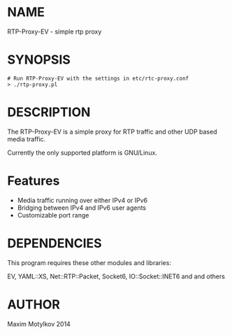 # NAME

RTP-Proxy-EV - simple rtp proxy

# SYNOPSIS

    # Run RTP-Proxy-EV with the settings in etc/rtc-proxy.conf
    > ./rtp-proxy.pl

# DESCRIPTION

The RTP-Proxy-EV is a simple proxy for RTP traffic and other UDP based media traffic.

Currently the only supported platform is GNU/Linux.

Features
=========

* Media traffic running over either IPv4 or IPv6
* Bridging between IPv4 and IPv6 user agents
* Customizable port range

# DEPENDENCIES

This program requires these other modules and libraries:

EV, YAML::XS, Net::RTP::Packet, Socket6, IO::Socket::INET6 and and others

# AUTHOR

Maxim Motylkov
2014
